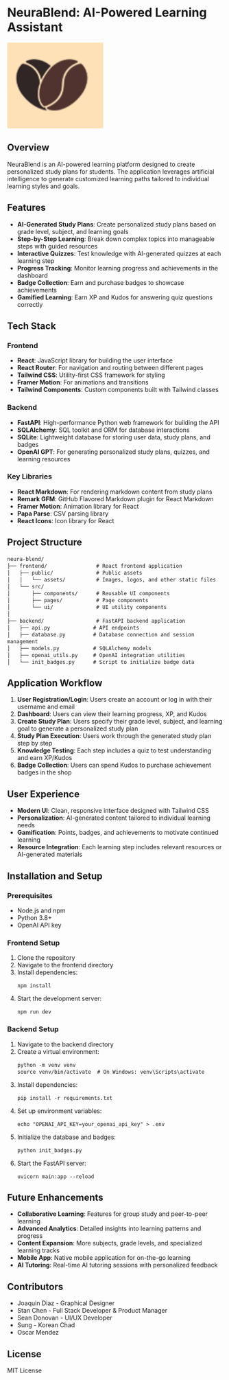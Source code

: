 # NeuraBlend: AI-Powered Learning Assistant

![NeuraBlend Logo](/frontend/public/assets/logo.png)

## Overview

NeuraBlend is an AI-powered learning platform designed to create personalized study plans for students. The application leverages artificial intelligence to generate customized learning paths tailored to individual learning styles and goals.

## Features

- **AI-Generated Study Plans**: Create personalized study plans based on grade level, subject, and learning goals
- **Step-by-Step Learning**: Break down complex topics into manageable steps with guided resources
- **Interactive Quizzes**: Test knowledge with AI-generated quizzes at each learning step
- **Progress Tracking**: Monitor learning progress and achievements in the dashboard
- **Badge Collection**: Earn and purchase badges to showcase achievements
- **Gamified Learning**: Earn XP and Kudos for answering quiz questions correctly

## Tech Stack

### Frontend
- **React**: JavaScript library for building the user interface
- **React Router**: For navigation and routing between different pages
- **Tailwind CSS**: Utility-first CSS framework for styling
- **Framer Motion**: For animations and transitions
- **Tailwind Components**: Custom components built with Tailwind classes

### Backend
- **FastAPI**: High-performance Python web framework for building the API
- **SQLAlchemy**: SQL toolkit and ORM for database interactions
- **SQLite**: Lightweight database for storing user data, study plans, and badges
- **OpenAI GPT**: For generating personalized study plans, quizzes, and learning resources

### Key Libraries
- **React Markdown**: For rendering markdown content from study plans
- **Remark GFM**: GitHub Flavored Markdown plugin for React Markdown
- **Framer Motion**: Animation library for React
- **Papa Parse**: CSV parsing library
- **React Icons**: Icon library for React

## Project Structure

```
neura-blend/
├── frontend/                # React frontend application
│   ├── public/              # Public assets
│   │   └── assets/          # Images, logos, and other static files
│   └── src/
│       ├── components/      # Reusable UI components
│       ├── pages/           # Page components
│       └── ui/              # UI utility components
│
├── backend/                 # FastAPI backend application
│   ├── api.py              # API endpoints
│   ├── database.py         # Database connection and session management
│   ├── models.py           # SQLAlchemy models
│   ├── openai_utils.py     # OpenAI integration utilities
│   └── init_badges.py      # Script to initialize badge data
```

## Application Workflow

1. **User Registration/Login**: Users create an account or log in with their username and email
2. **Dashboard**: Users can view their learning progress, XP, and Kudos
3. **Create Study Plan**: Users specify their grade level, subject, and learning goal to generate a personalized study plan
4. **Study Plan Execution**: Users work through the generated study plan step by step
5. **Knowledge Testing**: Each step includes a quiz to test understanding and earn XP/Kudos
6. **Badge Collection**: Users can spend Kudos to purchase achievement badges in the shop

## User Experience

- **Modern UI**: Clean, responsive interface designed with Tailwind CSS
- **Personalization**: AI-generated content tailored to individual learning needs
- **Gamification**: Points, badges, and achievements to motivate continued learning
- **Resource Integration**: Each learning step includes relevant resources or AI-generated materials

## Installation and Setup

### Prerequisites
- Node.js and npm
- Python 3.8+
- OpenAI API key

### Frontend Setup
1. Clone the repository
2. Navigate to the frontend directory
3. Install dependencies:
   ```
   npm install
   ```
4. Start the development server:
   ```
   npm run dev
   ```

### Backend Setup
1. Navigate to the backend directory
2. Create a virtual environment:
   ```
   python -m venv venv
   source venv/bin/activate  # On Windows: venv\Scripts\activate
   ```
3. Install dependencies:
   ```
   pip install -r requirements.txt
   ```
4. Set up environment variables:
   ```
   echo "OPENAI_API_KEY=your_openai_api_key" > .env
   ```
5. Initialize the database and badges:
   ```
   python init_badges.py
   ```
6. Start the FastAPI server:
   ```
   uvicorn main:app --reload
   ```

## Future Enhancements

- **Collaborative Learning**: Features for group study and peer-to-peer learning
- **Advanced Analytics**: Detailed insights into learning patterns and progress
- **Content Expansion**: More subjects, grade levels, and specialized learning tracks
- **Mobile App**: Native mobile application for on-the-go learning
- **AI Tutoring**: Real-time AI tutoring sessions with personalized feedback

## Contributors

- Joaquin Diaz - Graphical Designer
- Stan Chen - Full Stack Developer & Product Manager
- Sean Donovan - UI/UX Developer
- Sung - Korean Chad
- Oscar Mendez

## License

MIT License
